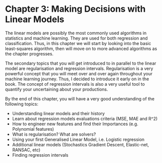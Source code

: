 # Chapter 3: Making Decisions with Linear Models

The linear models are possibly the most commonly used algorithms in statistics and machine learning. They are used for both regression and classification. Thus, in this chapter we will start by looking into the basic least-squares algorithm, then will move on to more advanced algorithms as the chapter progresses. 

The secondary topics that you will get introduced to in parallel to the linear model are regularisation and regression intervals. Regularisation is a very powerful concept that you will meet over and over again throughout your machine learning journey. Thus, I decided to introduce it early on in the book. The concept of regression intervals is also a very useful tool to quantify your uncertaining about your productions. 

By the end of this chapter, you will have a very good understanding of the following topics:
- Understanding linear models and their history
- Learn about regression models evaluations criteria (MSE, MAE and R^2)
- How to engineer new features and find their Importances (e.g. Polynomial features)
- What is regularisation? What are solvers? 
- Using your first Generalised Linear Model, i.e. Logistic regression
- Additional linear models (Stochastics Gradient Descent, Elastic-net, RANSAC, etc)
- Finding regression intervals


